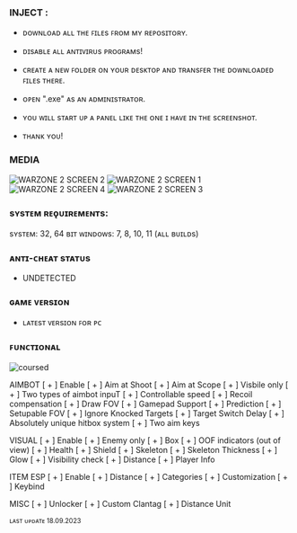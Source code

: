 ### INJECT :

- ᴅᴏᴡɴʟᴏᴀᴅ ᴀʟʟ ᴛʜᴇ ꜰɪʟᴇs ꜰʀᴏᴍ ᴍʏ ʀᴇᴘᴏsɪᴛᴏʀʏ.
- ᴅɪsᴀʙʟᴇ ᴀʟʟ ᴀɴᴛɪᴠɪʀᴜs ᴘʀᴏɢʀᴀᴍs!
- ᴄʀᴇᴀᴛᴇ ᴀ ɴᴇᴡ ꜰᴏʟᴅᴇʀ ᴏɴ ʏᴏᴜʀ ᴅᴇsᴋᴛᴏᴘ ᴀɴᴅ ᴛʀᴀɴsꜰᴇʀ ᴛʜᴇ ᴅᴏᴡɴʟᴏᴀᴅᴇᴅ ꜰɪʟᴇs ᴛʜᴇʀᴇ.
- ᴏᴘᴇɴ ".exe" ᴀs ᴀɴ ᴀᴅᴍɪɴɪsᴛʀᴀᴛᴏʀ.
- ʏᴏᴜ ᴡɪʟʟ sᴛᴀʀᴛ ᴜᴘ ᴀ ᴘᴀɴᴇʟ ʟɪᴋᴇ ᴛʜᴇ ᴏɴᴇ ɪ ʜᴀᴠᴇ ɪɴ ᴛʜᴇ sᴄʀᴇᴇɴsʜᴏᴛ.

- ᴛʜᴀɴᴋ ʏᴏᴜ!

### MEDIA 
![WARZONE 2 SCREEN 2](https://github.com/geving111/TEST/assets/124738347/06be3588-7684-45bd-afe0-3c327cca72c5)
![WARZONE 2 SCREEN 1](https://github.com/geving111/TEST/assets/124738347/04120ef1-5da2-47bb-9c9d-f03826980f34)
![WARZONE 2 SCREEN 4](https://github.com/geving111/TEST/assets/124738347/9672428a-40e8-43c4-ab7b-4dc5ac31b251)
![WARZONE 2 SCREEN 3](https://github.com/geving111/TEST/assets/124738347/a630f8b1-7a18-4519-9bec-f6d97fb81ae8)


### sʏsᴛᴇᴍ ʀᴇǫᴜɪʀᴇᴍᴇɴᴛs:

sʏsᴛᴇᴍ: 32, 64 ʙɪᴛ
ᴡɪɴᴅᴏᴡs: 7, 8, 10, 11 (ᴀʟʟ ʙᴜɪʟᴅs)


### ᴀɴᴛɪ-ᴄʜᴇᴀᴛ sᴛᴀᴛᴜs
- UNDETECTED

### ɢᴀᴍᴇ ᴠᴇʀsɪᴏɴ
- ʟᴀᴛᴇsᴛ ᴠᴇʀsɪᴏɴ ꜰᴏʀ ᴘᴄ

### ꜰᴜɴᴄᴛɪᴏɴᴀʟ
![coursed](https://github.com/geving111/TEST/assets/124738347/025f0bca-1d23-4533-bc97-76d8a9ea3608)

AIMBOT
[ + ] Enable
[ + ] Aim at Shoot
[ + ] Aim at Scope
[ + ] Visbile only
[ + ] Two types of aimbot inpuT
[ + ] Controllable speed
[ + ] Recoil compensation
[ + ] Draw FOV
[ + ] Gamepad Support
[ + ] Prediction
[ + ] Setupable FOV
[ + ] Ignore Knocked Targets
[ + ] Target Switch Delay
[ + ] Absolutely unique hitbox system
[ + ] Two aim keys

VISUAL
[ + ] Enable
[ + ] Enemy only
[ + ] Box
[ + ] OOF indicators (out of view)
[ + ] Health
[ + ] Shield
[ + ] Skeleton
[ + ] Skeleton Thickness
[ + ] Glow
[ + ] Visibility check
[ + ] Distance
[ + ] Player Info

ITEM ESP
[ + ] Enable
[ + ] Distance
[ + ] Categories
[ + ] Customization
[ + ] Keybind


MISC
[ + ] Unlocker
[ + ] Custom Clantag
[ + ] Distance Unit

<sub>ʟᴀsᴛ ᴜᴘᴅᴀᴛᴇ 18.09.2023</sub>
